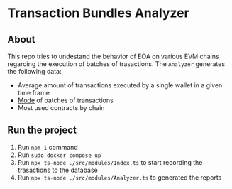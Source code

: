 # Transaction Bundles Analyzer

## About

This repo tries to undestand the behavior of EOA on various EVM chains regarding the execution of batches of trasactions.
The `Analyzer` generates the following data: 
- Average amount of transactions executed by a single wallet in a given time frame
- [Mode](https://en.wikipedia.org/wiki/Mode_(statistics)) of batches of transactions
- Most used contracts by chain


## Run the project

1. Run `npm i` command
2. Run `sudo docker compose up`
3. Run `npx ts-node ./src/modules/Index.ts` to start recording the trasactions to the database
4. Run `npx ts-node ./src/modules/Analyzer.ts` to generated the reports

